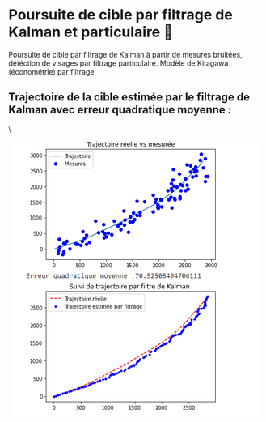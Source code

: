 # Poursuite de cible par filtrage de Kalman et particulaire 📡

Poursuite de cible par filtrage de Kalman à partir de mesures bruitées, détéction de visages par filtrage particulaire. Modèle de Kitagawa (économétrie) par filtrage


## Trajectoire de la cible estimée par le filtrage de Kalman avec erreur quadratique moyenne : 
\

<p align="center">
  <img width="490" height="543" src="kalm.PNG" >
</p>
